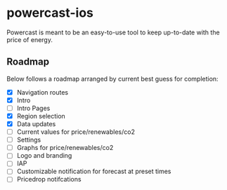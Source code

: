 # powercast-ios

Powercast is meant to be an easy-to-use tool to keep up-to-date with the price of energy.

## Roadmap

Below follows a roadmap arranged by current best guess for completion:

 - [x] Navigation routes
 - [x] Intro
 - [ ] Intro Pages
 - [x] Region selection
 - [x] Data updates
 - [ ] Current values for price/renewables/co2
 - [ ] Settings
 - [ ] Graphs for price/renewables/co2
 - [ ] Logo and branding
 - [ ] IAP
 - [ ] Customizable notification for forecast at preset times
 - [ ] Pricedrop notifcations
